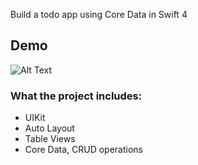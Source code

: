 
Build a todo app using Core Data in Swift 4

## Demo 
![Alt Text](https://github.com/Regina77/Todo_APP-iOS-Swift/blob/master/Todo%20demo.gif)

### What the project includes:
- UIKit
- Auto Layout
- Table Views
- Core Data, CRUD operations
